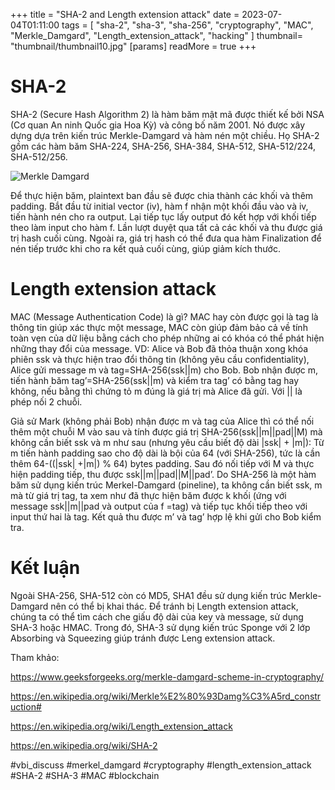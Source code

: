 +++
title = "SHA-2 and Length extension attack"
date = 2023-07-04T01:11:00
tags = [
"sha-2",
"sha-3",
"sha-256",
"cryptography",
"MAC",
"Merkle_Damgard",
"Length_extension_attack",
"hacking"
]
thumbnail= "thumbnail/thumbnail10.jpg"
[params]
  readMore = true
+++


# SHA-2
SHA-2 (Secure Hash Algorithm 2) là hàm băm mật mã được thiết kế bởi NSA (Cơ quan An ninh Quốc gia Hoa Kỳ) và công bố năm 2001. Nó được xây dựng dựa trên kiến trúc Merkle-Damgard và hàm nén một chiều. Họ SHA-2 gồm các hàm băm SHA-224, SHA-256, SHA-384, SHA-512, SHA-512/224, SHA-512/256.

![Merkle Damgard](https://images.viblo.asia/c28a3cb9-4b42-4e5d-a235-c827d4d7add2.jpg)


Để thực hiện băm, plaintext ban đầu sẽ được chia thành các khối và thêm padding. Bắt đầu từ initial vector (iv), hàm f nhận một khối đầu vào và iv, tiến hành nén cho ra output. Lại tiếp tục lấy output đó kết hợp với khối tiếp theo làm input cho hàm f. Lần lượt duyệt qua tất cả các khối và thu được giá trị hash cuối cùng. Ngoài ra, giá trị hash có thể đưa qua hàm Finalization để nén tiếp trước khi cho ra kết quả cuối cùng, giúp giảm kích thước.

# Length extension attack

MAC (Message Authentication Code) là gì?
MAC hay còn được gọi là tag là thông tin giúp xác thực một message, MAC còn giúp đảm bảo cả về tính toàn vẹn của dữ liệu bằng cách cho phép những ai có khóa có thể phát hiện những thay đổi của message. VD: Alice và Bob đã thỏa thuận xong khóa phiên ssk và thực hiện trao đổi thông tin (không yêu cầu confidentiality), Alice gửi message m và tag=SHA-256(ssk||m) cho Bob. Bob nhận được m, tiến hành băm tag’=SHA-256(ssk||m) và kiểm tra tag’ có bằng tag hay không, nếu bằng thì chứng tỏ m đúng là giá trị mà Alice đã gửi. Với || là phép nối 2 chuỗi.

Giả sử Mark (không phải Bob) nhận được m và tag của Alice thì có thể nối thêm một chuỗi M vào sau và tính được giá trị SHA-256(ssk||m||pad||M) mà không cần biết ssk và m như sau (nhưng yêu cầu biết độ dài |ssk| + |m|): Từ m tiến hành padding sao cho độ dài là bội của 64 (với SHA-256), tức là cần thêm 64-((|ssk| +|m|) % 64) bytes padding. Sau đó nối tiếp với M và thực hiện padding tiếp, thu được ssk||m||pad||M||pad’. Do SHA-256 là một hàm băm sử dụng kiến trúc Merkel-Damgard (pineline), ta không cần biết ssk, m mà từ giá trị tag, ta xem như đã thực hiện băm được k khối (ứng với message ssk||m||pad và output của f =tag) và tiếp tục khối tiếp theo với input thứ hai là tag. Kết quả thu được m’ và tag’ hợp lệ khi gửi cho Bob kiểm tra.

# Kết luận

Ngoài SHA-256, SHA-512 còn có MD5, SHA1 đều sử dụng kiến trúc Merkle-Damgard nên có thể bị khai thác. Để tránh bị Length extension attack, chúng ta có thể tìm cách che giấu độ dài của key và message, sử dụng SHA-3 hoặc HMAC. Trong đó, SHA-3 sử dụng kiến trúc Sponge với 2 lớp Absorbing và Squeezing giúp tránh được Leng extension attack.

Tham khảo: 

https://www.geeksforgeeks.org/merkle-damgard-scheme-in-cryptography/

https://en.wikipedia.org/wiki/Merkle%E2%80%93Damg%C3%A5rd_construction#

https://en.wikipedia.org/wiki/Length_extension_attack

https://en.wikipedia.org/wiki/SHA-2

#vbi_discuss #merkel_damgard #cryptography #length_extension_attack #SHA-2 #SHA-3 #MAC #blockchain



